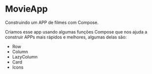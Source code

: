 # MovieApp
Construindo um APP de filmes com Compose.

Criamos esse app usando algumas funções Compose que nos ajuda a construir APPs mais rápidos e melhores, 
algumas delas são:

* Row
* Column
* LazyColumn
* Card
* Icons
